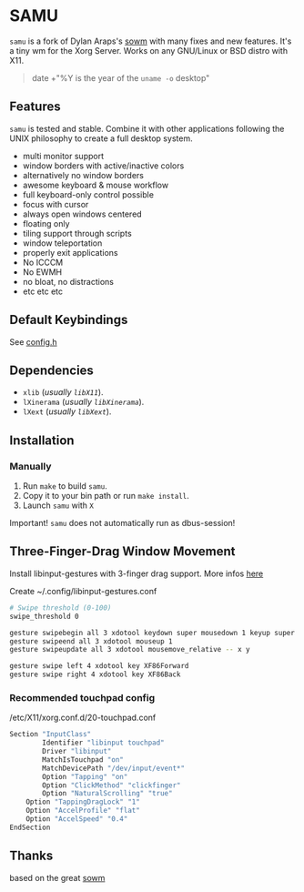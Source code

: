 # SAMU

`samu` is a fork of Dylan Araps's [sowm](https://github.com/dylanaraps/sowm) with many fixes and new features. It's a tiny wm for the Xorg Server. Works on any GNU/Linux or BSD distro with X11.

> date +"%Y is the year of the `uname -o` desktop"

## Features

`samu` is tested and stable. Combine it with other applications following the UNIX philosophy to create a full desktop system.

- multi monitor support
- window borders with active/inactive colors
- alternatively no window borders
- awesome keyboard & mouse workflow
- full keyboard-only control possible
- focus with cursor
- always open windows centered
- floating only
- tiling support through scripts
- window teleportation
- properly exit applications
- No ICCCM
- No EWMH
- no bloat, no distractions
- etc etc etc

## Default Keybindings

See [config.h](config.h)

## Dependencies

- `xlib` (_usually `libX11`_).
- `lXinerama` (_usually `libXinerama`_).
- `lXext` (_usually `libXext`_).

## Installation

### Manually

1. Run `make` to build `samu`.
2. Copy it to your bin path or run `make install`.
3. Launch `samu` with `X`

Important! `samu` does not automatically run as dbus-session!

## Three-Finger-Drag Window Movement

Install libinput-gestures with 3-finger drag support. More infos [here](https://github.com/bulletmark/libinput-gestures/issues/10)

Create ~/.config/libinput-gestures.conf

```bash
# Swipe threshold (0-100)
swipe_threshold 0

gesture swipebegin all 3 xdotool keydown super mousedown 1 keyup super
gesture swipeend all 3 xdotool mouseup 1
gesture swipeupdate all 3 xdotool mousemove_relative -- x y

gesture swipe left 4 xdotool key XF86Forward
gesture swipe right 4 xdotool key XF86Back
```

### Recommended touchpad config

/etc/X11/xorg.conf.d/20-touchpad.conf

```bash
Section "InputClass"
        Identifier "libinput touchpad"
        Driver "libinput"
        MatchIsTouchpad "on"
        MatchDevicePath "/dev/input/event*"
        Option "Tapping" "on"
        Option "ClickMethod" "clickfinger"
        Option "NaturalScrolling" "true"
	Option "TappingDragLock" "1"
	Option "AccelProfile" "flat"
	Option "AccelSpeed" "0.4"
EndSection
```

## Thanks

based on the great [sowm](https://github.com/dylanaraps/sowm)
